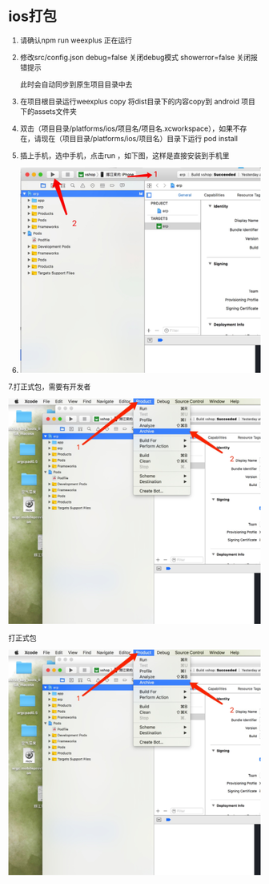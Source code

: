 # ios打包

1. 请确认npm run weexplus 正在运行
2. 修改src/config.json debug=false  关闭debug模式  showerror=false 关闭报错提示

      此时会自动同步到原生项目目录中去

3. 在项目根目录运行weexplus copy 将dist目录下的内容copy到 android 项目下的assets文件夹

4. 双击（项目目录/platforms/ios/项目名/项目名.xcworkspace），如果不存在，请现在（项目目录/platforms/ios/项目名）目录下运行 pod install

5. 插上手机，选中手机，点击run ，如下图，这样是直接安装到手机里

6. ![](/assets/1526093134213.jpg)

7.打正式包，需要有开发者

![](/assets/1526093317148.jpg)

打正式包

![](/assets/1526093317148.jpg)

